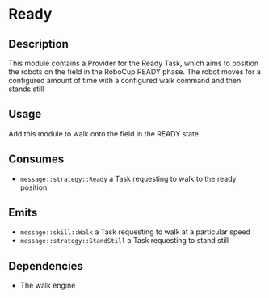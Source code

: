 # Ready

## Description

This module contains a Provider for the Ready Task, which aims to position the robots on the field in the RoboCup READY phase. The robot moves for a configured amount of time with a configured walk command and then stands still

## Usage

Add this module to walk onto the field in the READY state.

## Consumes

- `message::strategy::Ready` a Task requesting to walk to the ready position

## Emits

- `message::skill::Walk` a Task requesting to walk at a particular speed
- `message::strategy::StandStill` a Task requesting to stand still

## Dependencies

- The walk engine
